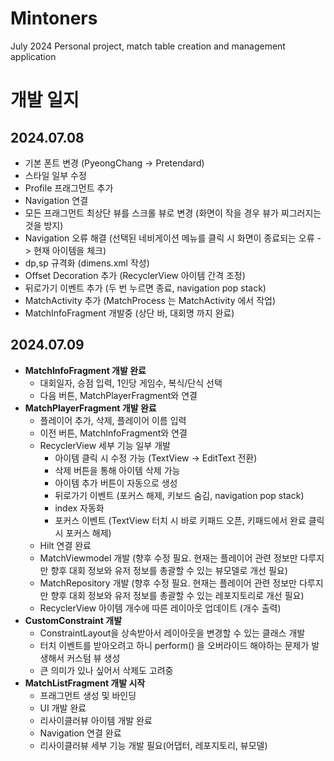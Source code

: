 # Mintoners
July 2024 Personal project, match table creation and management application

# 개발 일지

## 2024.07.08
- 기본 폰트 변경 (PyeongChang -> Pretendard)
- 스타일 일부 수정
- Profile 프래그먼트 추가
- Navigation 연결
- 모든 프래그먼트 최상단 뷰를 스크롤 뷰로 변경 (화면이 작을 경우 뷰가 찌그러지는 것을 방지)
- Navigation 오류 해결 (선택된 네비게이션 메뉴를 클릭 시 화면이 종료되는 오류 -> 현재 아이템을 체크)
- dp,sp 규격화 (dimens.xml 작성)
- Offset Decoration 추가 (RecyclerView 아이템 간격 조정)
- 뒤로가기 이벤트 추가 (두 번 누르면 종료, navigation pop stack)
- MatchActivity 추가 (MatchProcess 는 MatchActivity 에서 작업)
- MatchInfoFragment 개발중 (상단 바, 대회명 까지 완료)

## 2024.07.09
- **MatchInfoFragment 개발 완료**
  - 대회일자, 승점 입력, 1인당 게임수, 복식/단식 선택
  - 다음 버튼, MatchPlayerFragment와 연결
- **MatchPlayerFragment 개발 완료**
  - 플레이어 추가, 삭제, 플레이어 이름 입력
  - 이전 버튼, MatchInfoFragment와 연결
  - RecyclerView 세부 기능 일부 개발
    - 아이템 클릭 시 수정 가능 (TextView -> EditText 전환)
    - 삭제 버튼을 통해 아이템 삭제 가능
    - 아이템 추가 버튼이 자동으로 생성
    - 뒤로가기 이벤트 (포커스 해제, 키보드 숨김, navigation pop stack)
    - index 자동화
    - 포커스 이벤트 (TextView 터치 시 바로 키패드 오픈, 키패드에서 완료 클릭 시 포커스 해제)
  - Hilt 연결 완료
  - MatchViewmodel 개발 (향후 수정 필요. 현재는 플레이어 관련 정보만 다루지만 향후 대회 정보와 유저 정보를 총괄할 수 있는 뷰모델로 개선 필요)
  - MatchRepository 개발 (향후 수정 필요. 현재는 플레이어 관련 정보만 다루지만 향후 대회 정보와 유저 정보를 총괄할 수 있는 레포지토리로 개선 필요)
  - RecyclerView 아이템 개수에 따른 레이아웃 업데이트 (개수 출력)
- **CustomConstraint 개발**
  - ConstraintLayout을 상속받아서 레이아웃을 변경할 수 있는 클래스 개발
  - 터치 이벤트를 받아오려고 하니 perform() 을 오버라이드 해야하는 문제가 발생해서 커스텀 뷰 생성
  - 큰 의미가 있나 싶어서 삭제도 고려중
- **MatchListFragment 개발 시작**
  - 프래그먼트 생성 및 바인딩
  - UI 개발 완료
  - 리사이클러뷰 아이템 개발 완료
  - Navigation 연결 완료
  - 리사이클러뷰 세부 기능 개발 필요(어댑터, 레포지토리, 뷰모델)
  